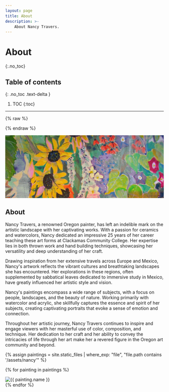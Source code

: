 ```yaml
---
layout: page
title: About
description: >-
	About Nancy Travers.
---
```



# About
{:.no_toc}

## Table of contents
{: .no_toc .text-delta }

1. TOC
{:toc}

---
{% raw %}
<style>
.banner {
  text-align: center;
}

.banner img {
  width: 100%;
  max-height: 300px; 
}
</style>


{% endraw %}

<div class="banner">
  <img src="./assets/images/banner.jpg" alt="Banner Image">
</div>

## About

Nancy Travers, a renowned Oregon painter, has left an indelible mark on the artistic landscape with her captivating works. With a passion for ceramics and watercolors, Nancy dedicated an impressive 25 years of her career teaching these art forms at Clackamas Community College. Her expertise lies in both thrown work and hand building techniques, showcasing her versatility and deep understanding of her craft.

Drawing inspiration from her extensive travels across Europe and Mexico, Nancy's artwork reflects the vibrant cultures and breathtaking landscapes she has encountered. Her explorations in these regions, often supplemented by sabbatical leaves dedicated to immersive study in Mexico, have greatly influenced her artistic style and vision.

Nancy's paintings encompass a wide range of subjects, with a focus on people, landscapes, and the beauty of nature. Working primarily with watercolor and acrylic, she skillfully captures the essence and spirit of her subjects, creating captivating portraits that evoke a sense of emotion and connection.

Throughout her artistic journey, Nancy Travers continues to inspire and engage viewers with her masterful use of color, composition, and technique. Her dedication to her craft and her ability to convey the intricacies of life through her art make her a revered figure in the Oregon art community and beyond.

{% assign paintings = site.static_files | where_exp: "file", "file.path contains '/assets/nancy'" %}

{% for painting in paintings %}
  <div class="gallery-item">
    <img src="{{ painting.path | relative_url }}" alt="{{ painting.name }}">
  </div>
{% endfor %}

